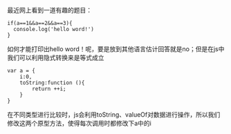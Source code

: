 最近网上看到一道有趣的题目：

```
if(a==1&&a==2&&a==3){
  console.log('hello word!')
}
```

如何才能打印出hello word！呢，要是放到其他语言估计回答就是no；但是在js中我们可以利用隐式转换来是等式成立

```
var a = {
    i:0,
    toString:function (){
        return ++i;
    }
}
```

在不同类型进行比较时，js会利用toString、valueOf对数据进行操作，所以我们修改这两个原型方法，使得每次调用时都修改下a中的i

